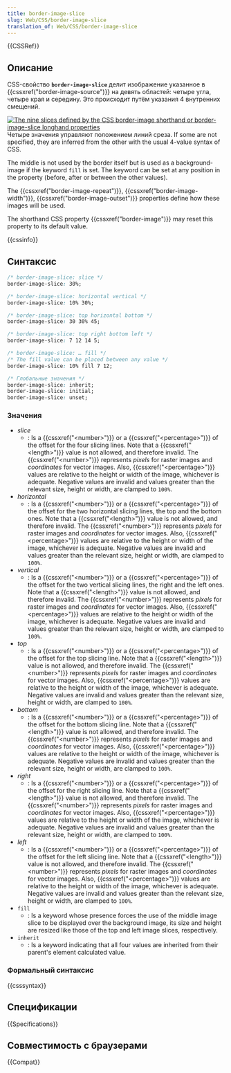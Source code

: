 ```yaml
---
title: border-image-slice
slug: Web/CSS/border-image-slice
translation_of: Web/CSS/border-image-slice
---
```


{{CSSRef}}

## Описание

CSS-свойство **`border-image-slice`** делит изображение указанное в {{cssxref("border-image-source")}} на девять областей: четыре угла, четыре края и середину. Это происходит путём указания 4 внутренних смещений.

[![The nine slices defined by the CSS border-image shorthand or border-image-slice longhand properties](/files/3814/border-image-slice.png)](/files/3814/border-image-slice.png)Четыре значения управляют положением линий среза. If some are not specified, they are inferred from the other with the usual 4-value syntax of CSS.

The middle is not used by the border itself but is used as a background-image if the keyword `fill` is set. The keyword can be set at any position in the property (before, after or between the other values).

The {{cssxref("border-image-repeat")}}, {{cssxref("border-image-width")}}, {{cssxref("border-image-outset")}} properties define how these images will be used.

The shorthand CSS property {{cssxref("border-image")}} may reset this property to its default value.

{{cssinfo}}

## Синтаксис

```css
/* border-image-slice: slice */
border-image-slice: 30%;

/* border-image-slice: horizontal vertical */
border-image-slice: 10% 30%;

/* border-image-slice: top horizontal bottom */
border-image-slice: 30 30% 45;

/* border-image-slice: top right bottom left */
border-image-slice: 7 12 14 5;

/* border-image-slice: … fill */
/* The fill value can be placed between any value */
border-image-slice: 10% fill 7 12;

/* Глобальные значения */
border-image-slice: inherit;
border-image-slice: initial;
border-image-slice: unset;
```

### Значения

- _slice_
  - : Is a {{cssxref("&lt;number&gt;")}} or a {{cssxref("&lt;percentage&gt;")}} of the offset for the four slicing lines. Note that a {{cssxref("&lt;length&gt;")}} value is not allowed, and therefore invalid. The {{cssxref("&lt;number&gt;")}} represents _pixels_ for raster images and _coordinates_ for vector images. Also, {{cssxref("&lt;percentage&gt;")}} values are relative to the height or width of the image, whichever is adequate. Negative values are invalid and values greater than the relevant size, height or width, are clamped to `100%`.
- _horizontal_
  - : Is a {{cssxref("&lt;number&gt;")}} or a {{cssxref("&lt;percentage&gt;")}} of the offset for the two horizontal slicing lines, the top and the bottom ones. Note that a {{cssxref("&lt;length&gt;")}} value is not allowed, and therefore invalid. The {{cssxref("&lt;number&gt;")}} represents _pixels_ for raster images and _coordinates_ for vector images. Also, {{cssxref("&lt;percentage&gt;")}} values are relative to the height or width of the image, whichever is adequate. Negative values are invalid and values greater than the relevant size, height or width, are clamped to `100%`.
- _vertical_
  - : Is a {{cssxref("&lt;number&gt;")}} or a {{cssxref("&lt;percentage&gt;")}} of the offset for the two vertical slicing lines, the right and the left ones. Note that a {{cssxref("&lt;length&gt;")}} value is not allowed, and therefore invalid. The {{cssxref("&lt;number&gt;")}} represents _pixels_ for raster images and _coordinates_ for vector images. Also, {{cssxref("&lt;percentage&gt;")}} values are relative to the height or width of the image, whichever is adequate. Negative values are invalid and values greater than the relevant size, height or width, are clamped to `100%`.
- _top_
  - : Is a {{cssxref("&lt;number&gt;")}} or a {{cssxref("&lt;percentage&gt;")}} of the offset for the top slicing line. Note that a {{cssxref("&lt;length&gt;")}} value is not allowed, and therefore invalid. The {{cssxref("&lt;number&gt;")}} represents _pixels_ for raster images and _coordinates_ for vector images. Also, {{cssxref("&lt;percentage&gt;")}} values are relative to the height or width of the image, whichever is adequate. Negative values are invalid and values greater than the relevant size, height or width, are clamped to `100%`.
- _bottom_
  - : Is a {{cssxref("&lt;number&gt;")}} or a {{cssxref("&lt;percentage&gt;")}} of the offset for the bottom slicing line. Note that a {{cssxref("&lt;length&gt;")}} value is not allowed, and therefore invalid. The {{cssxref("&lt;number&gt;")}} represents _pixels_ for raster images and _coordinates_ for vector images. Also, {{cssxref("&lt;percentage&gt;")}} values are relative to the height or width of the image, whichever is adequate. Negative values are invalid and values greater than the relevant size, height or width, are clamped to `100%`.
- _right_
  - : Is a {{cssxref("&lt;number&gt;")}} or a {{cssxref("&lt;percentage&gt;")}} of the offset for the right slicing line. Note that a {{cssxref("&lt;length&gt;")}} value is not allowed, and therefore invalid. The {{cssxref("&lt;number&gt;")}} represents _pixels_ for raster images and _coordinates_ for vector images. Also, {{cssxref("&lt;percentage&gt;")}} values are relative to the height or width of the image, whichever is adequate. Negative values are invalid and values greater than the relevant size, height or width, are clamped to `100%`.
- _left_
  - : Is a {{cssxref("&lt;number&gt;")}} or a {{cssxref("&lt;percentage&gt;")}} of the offset for the left slicing line. Note that a {{cssxref("&lt;length&gt;")}} value is not allowed, and therefore invalid. The {{cssxref("&lt;number&gt;")}} represents _pixels_ for raster images and _coordinates_ for vector images. Also, {{cssxref("&lt;percentage&gt;")}} values are relative to the height or width of the image, whichever is adequate. Negative values are invalid and values greater than the relevant size, height or width, are clamped to `100%`.
- `fill`
  - : Is a keyword whose presence forces the use of the middle image slice to be displayed over the background image, its size and height are resized like those of the top and left image slices, respectively.
- `inherit`
  - : Is a keyword indicating that all four values are inherited from their parent's element calculated value.

### Формальный синтаксис

{{csssyntax}}

## Спецификации

{{Specifications}}

## Совместимость с браузерами

{{Compat}}

